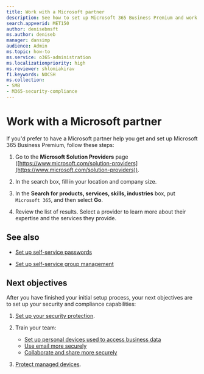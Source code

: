 ```yaml
---
title: Work with a Microsoft partner
description: See how to set up Microsoft 365 Business Premium and work with a Microsoft Partner
search.appverid: MET150
author: denisebmsft
ms.author: deniseb
manager: dansimp 
audience: Admin
ms.topic: how-to
ms.service: o365-administration
ms.localizationpriority: high
ms.reviewer: shlomiakirav
f1.keywords: NOCSH 
ms.collection: 
- SMB
- M365-security-compliance
---
```


# Work with a Microsoft partner

If you'd prefer to have a Microsoft partner help you get and set up Microsoft 365 Business Premium, follow these steps:

1. Go to the **Microsoft Solution Providers** page ([https://www.microsoft.com/solution-providers](https://www.microsoft.com/solution-providers)).

2. In the search box, fill in your location and company size. 

3. In the **Search for products, services, skills, industries** box, put `Microsoft 365`, and then select **Go**.

4. Review the list of results. Select a provider to learn more about their expertise and the services they provide.

## See also

- [Set up self-service passwords](../admin/add-users/let-users-reset-passwords.md)

- [Set up self-service group management](/azure/active-directory/enterprise-users/groups-self-service-management)

## Next objectives

After you have finished your initial setup process, your next objectives are to set up your security and compliance capabilities:

1. [Set up your security protection](m365bp-security-overview.md).

2. Train your team:

   - [Set up personal devices used to access business data](m365bp-devices-overview.md)
   - [Use email more securely](m365bp-protect-email-overview.md)
   - [Collaborate and share more securely](m365bp-collaborate-share-securely.md)

3. [Protect managed devices](m365bp-protect-devices.md).